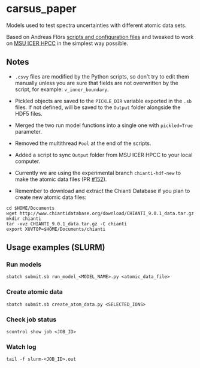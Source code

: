 # carsus_paper

Models used to test spectra uncertainties with different atomic data sets.

Based on Andreas Flörs [scripts and configuration files](https://github.com/tardis-sn/tardis-setups/tree/master/rad_trans_models) and tweaked to work on [MSU ICER HPCC](https://wiki.hpcc.msu.edu/) in the simplest way possible.

## Notes

- `.csvy` files are modified by the Python scripts, so don't try to edit them manually unless you are sure that fields are not overwritten by the script, for example: `v_inner_boundary`.

- Pickled objects are saved to the `PICKLE_DIR` variable exported in the `.sb` files. If not defined, will be saved to the `Output` folder alongside the HDF5 files.

- Merged the two run model functions into a single one with `pickled=True` parameter.

- Removed the multithread `Pool` at the end of the scripts.

- Added a script to sync `Output` folder from MSU ICER HPCC to your local computer.

- Currently we are using the experimental branch `chianti-hdf-new` to make the atomic data files (PR [#152](https://github.com/tardis-sn/carsus/pull/152)).

- Remember to download and extract the Chianti Database if you plan to create new atomic data files:

```
cd $HOME/Documents
wget http://www.chiantidatabase.org/download/CHIANTI_9.0.1_data.tar.gz
mkdir chianti
tar -xvz CHIANTI_9.0.1_data.tar.gz -C chianti
export XUVTOP=$HOME/Documents/chianti 
```

## Usage examples (SLURM)

### Run models

```
sbatch submit.sb run_model_<MODEL_NAME>.py <atomic_data_file> 
```

### Create atomic data
```
sbatch submit.sb create_atom_data.py <SELECTED_IONS>
```


### Check job status

```
scontrol show job <JOB_ID>
```

### Watch log

```
tail -f slurm-<JOB_ID>.out
```